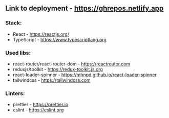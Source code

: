 
## Link to deployment - https://ghrepos.netlify.app

<h3>Stack:</h3>

- React - https://reactjs.org/
- TypeScript - https://www.typescriptlang.org

<h3>Used libs:</h3>

- react-router/react-router-dom - https://reactrouter.com
- reduxjs/toolkit - https://redux-toolkit.js.org
- react-loader-spinner - https://mhnpd.github.io/react-loader-spinner
- tailwindcss - https://tailwindcss.com

<h3>Linters:</h3>

- prettier - https://prettier.io
- eslint - https://eslint.org
#
